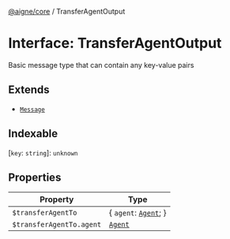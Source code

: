 [@aigne/core](../wiki/Home) / TransferAgentOutput

# Interface: TransferAgentOutput

Basic message type that can contain any key-value pairs

## Extends

- [`Message`](../wiki/TypeAlias.Message)

## Indexable

\[`key`: `string`\]: `unknown`

## Properties

| Property                                        | Type                                           |
| ----------------------------------------------- | ---------------------------------------------- |
| <a id="transferagentto"></a> `$transferAgentTo` | \{ `agent`: [`Agent`](../wiki/Class.Agent); \} |
| `$transferAgentTo.agent`                        | [`Agent`](../wiki/Class.Agent)                 |

